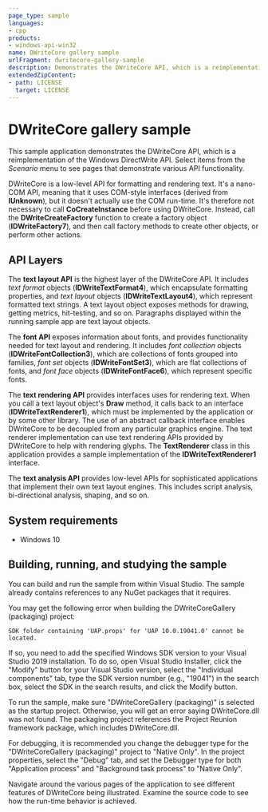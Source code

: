 ```yaml
---
page_type: sample
languages:
- cpp
products:
- windows-api-win32
name: DWriteCore gallery sample
urlFragment: dwritecore-gallery-sample
description: Demonstrates the DWriteCore API, which is a reimplementation of the Windows DirectWrite API.
extendedZipContent:
- path: LICENSE
  target: LICENSE
---
```


# DWriteCore gallery sample

This sample application demonstrates the DWriteCore API, which is a reimplementation of the Windows DirectWrite API. Select 
items from the *Scenario* menu to see pages that demonstrate various API functionality.

DWriteCore is a low-level API for formatting and rendering text. It's a nano-COM API, meaning that it uses COM-style 
interfaces (derived from **IUnknown**), but it doesn't actually use the COM run-time. It's therefore not necessary to
call **CoCreateInstance** before using DWriteCore. Instead, call the **DWriteCreateFactory** function to create a factory
object (**IDWriteFactory7**), and then call factory methods to create other objects, or perform other actions.

## API Layers

The **text layout API** is the highest layer of the DWriteCore API. It includes *text format* objects (**IDWriteTextFormat4**),
which encapsulate formatting properties, and *text layout* objects (**IDWriteTextLayout4**), which represent formatted text
strings. A text layout object exposes methods for drawing, getting metrics, hit-testing, and so on. Paragraphs displayed within 
the running sample app are text layout objects.

The **font API** exposes information about fonts, and provides functionality needed for text layout and rendering. It includes
*font collection* objects (**IDWriteFontCollection3**), which are collections of fonts grouped into families, *font set* objects
(**IDWriteFontSet3**), which are flat collections of fonts, and *font face* objects (**IDWriteFontFace6**), which represent specific
fonts.

The **text rendering API** provides interfaces uses for rendering text. When you call a text layout object's **Draw** method,
it calls back to an interface (**IDWriteTextRenderer1**), which must be implemented by the application or by some other library.
The use of an abstract callback interface enables DWriteCore to be decoupled from any particular graphics engine. The text
renderer implementation can use text rendering APIs provided by DWriteCore to help with rendering glyphs. The **TextRenderer** 
class in this application provides a sample implementation of the **IDWriteTextRenderer1** interface.

The **text analysis API** provides low-level APIs for sophisticated applications that implement their own text layout engines.
This includes script analysis, bi-directional analysis, shaping, and so on.

## System requirements

* Windows 10

## Building, running, and studying the sample

You can build and run the sample from within Visual Studio. The sample already contains references to any NuGet packages 
that it requires.

You may get the following error when building the DWriteCoreGallery (packaging) project:

  `SDK folder containing 'UAP.props' for 'UAP 10.0.19041.0' cannot be located.`

If so, you need to add the specified Windows SDK version to your Visual Studio 2019 installation. To do so, open Visual Studio
Installer, click the "Modify" button for your Visual Studio version, select the "Individual components" tab, type the SDK version
number (e.g., "19041") in the search box, select the SDK in the search results, and click the Modify button.

To run the sample, make sure "DWriteCoreGallery (packaging)" is selected as the startup project. Otherwise, you will
get an error saying DWriteCore.dll was not found. The packaging project references the Project Reunion framework package,
which includes DWriteCore.dll.

For debugging, it is recommended you change the debugger type for the "DWriteCoreGallery (packaging)" project to "Native Only".
In the project properties, select the "Debug" tab, and set the Debugger type for both "Application process" and "Background
task process" to "Native Only".

Navigate around the various pages of the application to see different features of DWriteCore being illustrated. Examine the 
source code to see how the run-time behavior is achieved.
